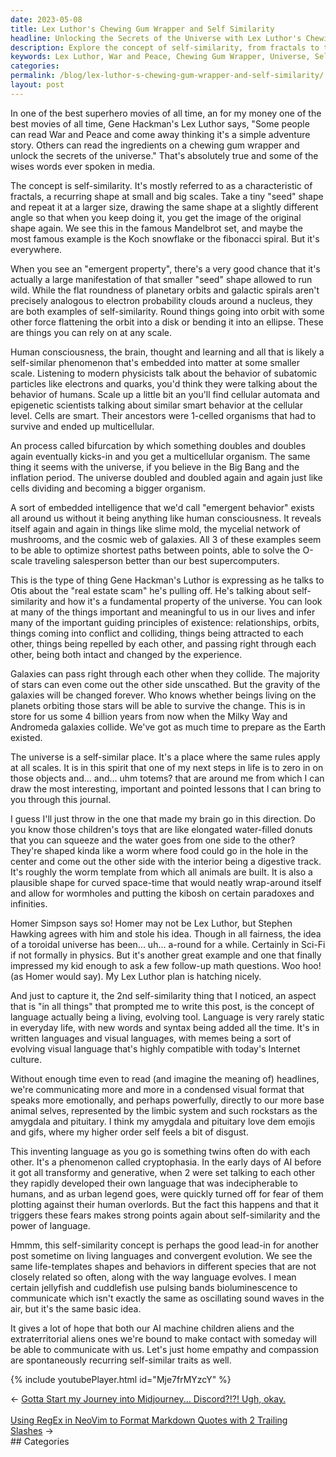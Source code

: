 ```yaml
---
date: 2023-05-08
title: Lex Luthor's Chewing Gum Wrapper and Self Similarity
headline: Unlocking the Secrets of the Universe with Lex Luthor's Chewing Gum Wrapper
description: Explore the concept of self-similarity, from fractals to the behavior of subatomic particles, and discover how it is embedded into the universe. Learn the implications of self-similarity on human consciousness and the universe, as discussed by Gene Hackman's Lex Luthor and Stephen Hawking. Dive into this fascinating concept with this post and learn more about convergent evolution.
keywords: Lex Luthor, War and Peace, Chewing Gum Wrapper, Universe, Self-Similarity, Fractals, Mandelbrot Set, Koch Snowflake, Fibonacci Spiral, Emergent Properties, Planetary Orbits, Galactic Spirals, Electron Probability Clouds, Cellular Automata, Epigenetic, Bifurcation, Multicellular Organism, Big Bang, Inflation, Slime Mold, Mycelial Network, Cosmic Web, Galaxies, O-Scale, Travel
categories: 
permalink: /blog/lex-luthor-s-chewing-gum-wrapper-and-self-similarity/
layout: post
---
```



In one of the best superhero movies of all time, an for my money one of the
best movies of all time, Gene Hackman's Lex Luthor says, "Some people can read
War and Peace and come away thinking it's a simple adventure story. Others can
read the ingredients on a chewing gum wrapper and unlock the secrets of the
universe." That's absolutely true and some of the wises words ever spoken in
media. 

The concept is self-similarity. It's mostly referred to as a characteristic of
fractals, a recurring shape at small and big scales. Take a tiny "seed" shape
and repeat it at a larger size, drawing the same shape at a slightly different
angle so that when you keep doing it, you get the image of the original shape
again. We see this in the famous Mandelbrot set, and maybe the most famous
example is the Koch snowflake or the fibonacci spiral. But it's everywhere.

When you see an "emergent property", there's a very good chance that it's
actually a large manifestation of that smaller "seed" shape allowed to run
wild. While the flat roundness of planetary orbits and galactic spirals aren't
precisely analogous to electron probability clouds around a nucleus, they are
both examples of self-similarity. Round things going into orbit with some other
force flattening the orbit into a disk or bending it into an ellipse. These are
things you can rely on at any scale.

Human consciousness, the brain, thought and learning and all that is likely a
self-similar phenomenon that's embedded into matter at some smaller scale.
Listening to modern physicists talk about the behavior of subatomic particles
like electrons and quarks, you'd think they were talking about the behavior of
humans. Scale up a little bit an you'll find cellular automata and epigenetic
scientists talking about similar smart behavior at the cellular level. Cells
are smart. Their ancestors were 1-celled organisms that had to survive and
ended up multicellular.

An process called bifurcation by which something doubles and doubles again
eventually kicks-in and you get a multicellular organism. The same thing it
seems with the universe, if you believe in the Big Bang and the inflation
period. The universe doubled and doubled again and again just like cells
dividing and becoming a bigger organism. 

A sort of embedded intelligence that we'd call "emergent behavior" exists all
around us without it being anything like human consciousness. It reveals itself
again and again in things like slime mold, the mycelial network of mushrooms,
and the cosmic web of galaxies. All 3 of these examples seem to be able to
optimize shortest paths between points, able to solve the O-scale traveling
salesperson better than our best supercomputers.

This is the type of thing Gene Hackman's Luthor is expressing as he talks
to Otis about the "real estate scam" he's pulling off. He's talking about
self-similarity and how it's a fundamental property of the universe. You can
look at many of the things important and meaningful to us in our lives and
infer many of the important guiding principles of existence: relationships,
orbits, things coming into conflict and colliding, things being attracted to
each other, things being repelled by each other, and passing right through each
other, being both intact and changed by the experience.

Galaxies can pass right through each other when they collide. The majority of
stars can even come out the other side unscathed. But the gravity of the
galaxies will be changed forever. Who knows whether beings living on the
planets orbiting those stars will be able to survive the change. This is in
store for us some 4 billion years from now when the Milky Way and Andromeda
galaxies collide. We've got as much time to prepare as the Earth existed.

The universe is a self-similar place. It's a place where the same rules apply
at all scales. It is in this spirit that one of my next steps in life is to
zero in on those objects and... and... uhm totems? that are around me from
which I can draw the most interesting, important and pointed lessons that I can
bring to you through this journal.

I guess I'll just throw in the one that made my brain go in this direction. Do
you know those children's toys that are like elongated water-filled donuts that
you can squeeze and the water goes from one side to the other? They're shaped
kinda like a worm where food could go in the hole in the center and come out
the other side with the interior being a digestive track. It's roughly the
worm template from which all animals are built. It is also a plausible shape
for curved space-time that would neatly wrap-around itself and allow for
wormholes and putting the kibosh on certain paradoxes and infinities.

Homer Simpson says so! Homer may not be Lex Luthor, but Stephen Hawking agrees
with him and stole his idea. Though in all fairness, the idea of a toroidal
universe has been... uh... a-round for a while. Certainly in Sci-Fi if not
formally in physics. But it's another great example and one that finally
impressed my kid enough to ask a few follow-up math questions. Woo hoo! (as
Homer would say). My Lex Luthor plan is hatching nicely.

And just to capture it, the 2nd self-similarity thing that I noticed, an aspect
that is "in all things" that prompted me to write this post, is the concept of
language actually being a living, evolving tool. Language is very rarely static
in everyday life, with new words and syntax being added all the time. It's in
written languages and visual languages, with memes being a sort of evolving
visual language that's highly compatible with today's Internet culture. 

Without enough time even to read (and imagine the meaning of) headlines, we're
communicating more and more in a condensed visual format that speaks more
emotionally, and perhaps powerfully, directly to our more base animal selves,
represented by the limbic system and such rockstars as the amygdala and
pituitary. I think my amygdala and pituitary love dem emojis and gifs, where my
higher order self feels a bit of disgust.

This inventing language as you go is something twins often do with each other.
It's a phenomenon called cryptophasia. In the early days of AI before it got
all transformy and generative, when 2 were set talking to each other they
rapidly developed their own language that was indecipherable to humans, and as
urban legend goes, were quickly turned off for fear of them plotting against
their human overlords. But the fact this happens and that it triggers these
fears makes strong points again about self-similarity and the power of
language.

Hmmm, this self-similarity concept is perhaps the good lead-in for another post
sometime on living languages and convergent evolution. We see the same
life-templates shapes and behaviors in different species that are not closely
related so often, along with the way language evolves. I mean certain jellyfish
and cuddlefish use pulsing bands bioluminescence to communicate which isn't
exactly the same as oscillating sound waves in the air, but it's the same basic
idea. 

It gives a lot of hope that both our AI machine children aliens and the
extraterritorial aliens ones we're bound to make contact with someday will be
able to communicate with us. Let's just home empathy and compassion are
spontaneously recurring self-similar traits as well.

{% include youtubePlayer.html id="Mje7frMYzcY" %}

















<div class="arrow-links"><div class="post-nav-prev"><span class="arrow">&larr;&nbsp;</span><a href="/blog/gotta-start-my-journey-into-midjourney-discord-ugh-okay/">Gotta Start my Journey into Midjourney... Discord?!?! Ugh, okay.</a></div> &nbsp; <div class="post-nav-next"><a href="/blog/using-regex-in-neovim-to-format-markdown-quotes-with-2-trailing-slashes/">Using RegEx in NeoVim to Format Markdown Quotes with 2 Trailing Slashes</a><span class="arrow">&nbsp;&rarr;</span></div></div>
## Categories

<ul></ul>